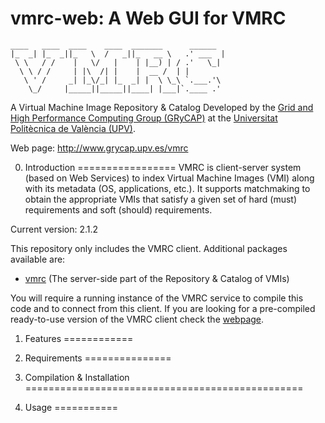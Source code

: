 vmrc-web: A Web GUI for  VMRC
========

<!-- language: lang-none -->
    ____   ____  ____    ____  _______      ______  
    |_  _| |_  _||_   \  /   _||_   __ \   .' ___  |
     \ \   / /    |   \/   |    | |__) | / .'   \_|
      \ \ / /     | |\  /| |    |  __ /  | |
       \ ' /     _| |_\/_| |_  _| |  \ \_\ `.___.'\
        \_/     |_____||_____||____| |___|`.____ .'


 A Virtual Machine Image Repository & Catalog
Developed by the [Grid and High Performance Computing Group (GRyCAP)](http://www.grycap.upv.es) at the
[Universitat Politècnica de València (UPV)](http://www.upv.es).

Web page: http://www.grycap.upv.es/vmrc

0. Introduction
=================
VMRC is client-server system (based on Web Services) to index Virtual Machine Images (VMI)
along with its metadata (OS, applications, etc.). It supports matchmaking to obtain the appropriate VMIs
that satisfy a given set of hard (must) requirements and soft (should) requirements.

Current version: 2.1.2

This repository only includes the VMRC client. Additional packages available are:
  - [vmrc](http://github.com/grycap/vmrc) (The server-side part of the Repository & Catalog of VMIs)

You will require a running instance of the VMRC service to compile this code and to connect from this client.
If you are looking for a pre-compiled ready-to-use version of the VMRC client check the [webpage](http://www.grycap.upv.es/vmrc).

1. Features
============


2. Requirements
===============


3. Compilation & Installation
================================================


4. Usage
===========

